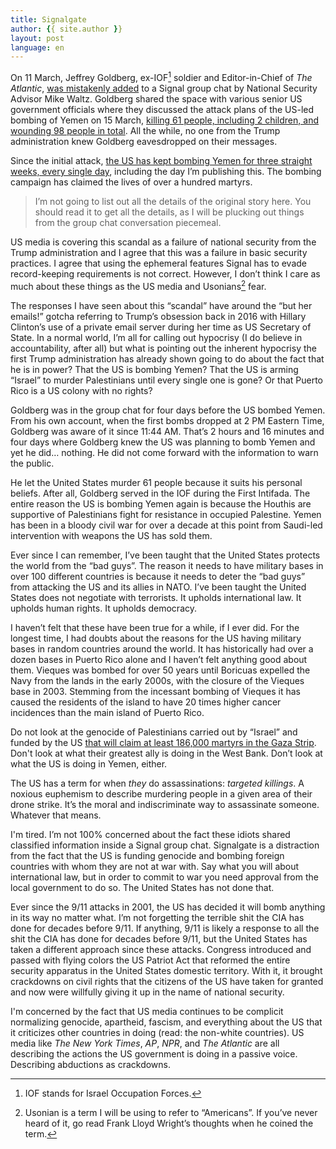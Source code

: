 ```yaml
---
title: Signalgate
author: {{ site.author }}
layout: post
language: en
---
```

On 11 March, Jeffrey Goldberg, ex-IOF[^1] soldier and Editor-in-Chief of _The Atlantic_, [was mistakenly added](https://archive.md/JIxF8) to a Signal group chat by National Security Advisor Mike Waltz. Goldberg shared the space with various senior US government officials where they discussed the attack plans of the US-led bombing of Yemen on 15 March, [killing 61 people, including 2 children, and wounding 98 people in total](https://www.aljazeera.com/news/2025/3/16/houthis-vow-response-as-us-says-unrelenting-strikes-to-continue-in-yemen). All the while, no one from the Trump administration knew Goldberg eavesdropped on their messages. 

Since the initial attack, [the US has kept bombing Yemen for three straight weeks, every single day](https://en.wikipedia.org/wiki/March–April_2025_United_States_attacks_in_Yemen#Strikes), including the day I’m publishing this. The bombing campaign has claimed the lives of over a hundred martyrs.

> I’m not going to list out all the details of the original story here. You should read it to get all the details, as I will be plucking out things from the group chat conversation piecemeal.

US media is covering this scandal as a failure of national security from the Trump administration and I agree that this was a failure in basic security practices. I agree that using the ephemeral features Signal has to evade record-keeping requirements is not correct. However, I don’t think I care as much about these things as the US media and Usonians[^2] fear.

The responses I have seen about this “scandal” have around the “but her emails!” gotcha referring to Trump’s obsession back in 2016 with Hillary Clinton’s use of a private email server during her time as US Secretary of State. In a normal world, I’m all for calling out hypocrisy (I do believe in accountability, after all) but what is pointing out the inherent hypocrisy the first Trump administration has already shown going to do about the fact that he is in power? That the US is bombing Yemen? That the US is arming “Israel” to murder Palestinians until every single one is gone? Or that Puerto Rico is a US colony with no rights?

Goldberg was in the group chat for four days before the US bombed Yemen. From his own account, when the first bombs dropped at 2 PM Eastern Time, Goldberg was aware of it since 11:44 AM. That’s 2 hours and 16 minutes and four days where Goldberg knew the US was planning to bomb Yemen and yet he did… nothing. He did not come forward with the information to warn the public. 

He let the United States murder 61 people because it suits his personal beliefs. After all, Goldberg served in the IOF during the First Intifada. The entire reason the US is bombing Yemen again is because the Houthis are supportive of Palestinians fight for resistance in occupied Palestine. Yemen has been in a bloody civil war for over a decade at this point from Saudi-led intervention with weapons the US has sold them.

Ever since I can remember, I’ve been taught that the United States protects the world from the “bad guys”. The reason it needs to have military bases in over 100 different countries is because it needs to deter the “bad guys” from attacking the US and its allies in NATO. I’ve been taught the United States does not negotiate with terrorists. It upholds international law. It upholds human rights. It upholds democracy.

I haven’t felt that these have been true for a while, if I ever did. For the longest time, I had doubts about the reasons for the US having military bases in random countries around the world. It has historically had over a dozen bases in Puerto Rico alone and I haven’t felt anything good about them. Vieques was bombed for over 50 years until Boricuas expelled the Navy from the lands in the early 2000s, with the closure of the Vieques base in 2003. Stemming from the incessant bombing of Vieques it has caused the residents of the island to have 20 times higher cancer incidences than the main island of Puerto Rico.

Do not look at the genocide of Palestinians carried out by “Israel” and funded by the US [that will claim at least 186,000 martyrs in the Gaza Strip](https://www.thelancet.com/journals/lancet/article/PIIS0140-6736(24)01169-3/fulltext). Don't look at what their greatest ally is doing in the West Bank. Don’t look at what the US is doing in Yemen, either.

The US has a term for when _they_ do assassinations: *targeted killings*. A noxious euphemism to describe murdering people in a given area of their drone strike. It’s the moral and indiscriminate way to assassinate someone. Whatever that means.


I'm tired. I’m not 100% concerned about the fact these idiots  shared classified information inside a Signal group chat. Signalgate is a distraction from the fact that the US is funding genocide and bombing foreign countries with whom they are not at war with. Say what you will about international law, but in order to commit to war you need approval from the local government to do so. The United States has not done that.

Ever since the 9/11 attacks in 2001, the US has decided it will bomb anything in its way no matter what. I’m not forgetting the terrible shit the CIA has done for decades before 9/11. If anything, 9/11 is likely a response to all the shit the CIA has done for decades before 9/11, but the United States has taken a different approach since these attacks. Congress introduced and passed with flying colors the US Patriot Act that reformed the entire security apparatus in the United States domestic territory. With it, it brought crackdowns on civil rights that the citizens of the US have taken for granted and now were willfully giving it up in the name of national security.

I'm concerned by the fact that US media continues to be complicit normalizing genocide, apartheid, fascism, and everything about the US that it criticizes other countries in doing (read: the non-white countries). US media like *The New York Times*, *AP*, *NPR*, and *The Atlantic* are all describing the actions the US government is doing in a passive voice. Describing abductions as crackdowns.

[^1]: IOF stands for Israel Occupation Forces.
[^2]: Usonian is a term I will be using to refer to “Americans”. If you’ve never heard of it, go read Frank Lloyd Wright’s thoughts when he coined the term.
